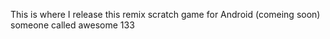 This is where I release this remix scratch game for Android (comeing soon) someone called
awesome 133 
